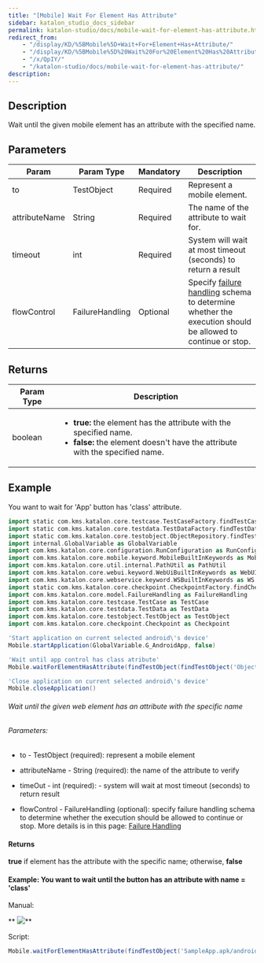 ```yaml
---
title: "[Mobile] Wait For Element Has Attribute" 
sidebar: katalon_studio_docs_sidebar
permalink: katalon-studio/docs/mobile-wait-for-element-has-attribute.html 
redirect_from:
    - "/display/KD/%5BMobile%5D+Wait+For+Element+Has+Attribute/"
    - "/display/KD/%5BMobile%5D%20Wait%20For%20Element%20Has%20Attribute/"
    - "/x/QpIY/"
    - "/katalon-studio/docs/mobile-wait-for-element-has-attribute/"
description: 
---
```

Description
-----------

Wait until the given mobile element has an attribute with the specified name.

Parameters
----------

| Param | Param Type | Mandatory | Description |
| --- | --- | --- | --- |
| to | TestObject | Required | Represent a mobile element. |
| attributeName | String | Required | The name of the attribute to wait for. |
| timeout | int | Required | System will wait at most timeout (seconds) to return a result |
| flowControl | FailureHandling | Optional | Specify [failure handling](/x/qAAM) schema to determine whether the execution should be allowed to continue or stop. |

Returns
-------

<table><thead><tr><th>Param Type</th><th>Description</th></tr></thead><tbody><tr><td>boolean</td><td><ul><li><strong>true:</strong> the element has the attribute with the specified name.</li><li><strong>false: </strong>the element doesn't have the attribute with the specified name.</li></ul></td></tr></tbody></table>

Example
-------

You want to wait for 'App' button has 'class' attribute.

```groovy
import static com.kms.katalon.core.testcase.TestCaseFactory.findTestCase
import static com.kms.katalon.core.testdata.TestDataFactory.findTestData
import static com.kms.katalon.core.testobject.ObjectRepository.findTestObject
import internal.GlobalVariable as GlobalVariable
import com.kms.katalon.core.configuration.RunConfiguration as RunConfiguration
import com.kms.katalon.core.mobile.keyword.MobileBuiltInKeywords as Mobile
import com.kms.katalon.core.util.internal.PathUtil as PathUtil
import com.kms.katalon.core.webui.keyword.WebUiBuiltInKeywords as WebUI
import com.kms.katalon.core.webservice.keyword.WSBuiltInKeywords as WS
import static com.kms.katalon.core.checkpoint.CheckpointFactory.findCheckpoint
import com.kms.katalon.core.model.FailureHandling as FailureHandling
import com.kms.katalon.core.testcase.TestCase as TestCase
import com.kms.katalon.core.testdata.TestData as TestData
import com.kms.katalon.core.testobject.TestObject as TestObject
import com.kms.katalon.core.checkpoint.Checkpoint as Checkpoint

'Start application on current selected android\'s device'
Mobile.startApplication(GlobalVariable.G_AndroidApp, false)

'Wait until app control has class atribute'
Mobile.waitForElementHasAttribute(findTestObject(findTestObject('Object Repository/Application/android.widget.TextView - App')), 'class', 20)

'Close application on current selected android\'s device'
Mobile.closeApplication()
```

###### Wait until the given web element has an attribute with the specific name

###### Parameters:  

*   to - TestObject (required): represent a mobile element
    
*   attributeName - String (required): the name of the attribute to verify
    
*   timeOut - int (required): \- system will wait at most timeout (seconds) to return result
    
*   flowControl - FailureHandling (optional): specify failure handling schema to determine whether the execution should be allowed to continue or stop. More details is in this page: [Failure Handling](/display/KD/Failure+Handling)

#### Returns

**true** if element has the attribute with the specific name; otherwise, **false**

#### Example: You want to wait until the button has an attribute with name = 'class'

Manual: 

** ![](https://github.com/katalon-studio/docs-images/raw/master/katalon-studio/docs/mobile-wait-for-element-has-attribute/image2016-8-15-193A23A59.png)**

Script:

```groovy
Mobile.waitForElementHasAttribute(findTestObject('SampleApp.apk/android.widget.Button - Button0'), 'class', 10)
```